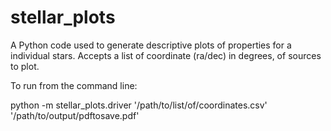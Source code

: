 # stellar_plots

A Python code used to generate descriptive plots of properties for a individual stars.
Accepts a list of coordinate (ra/dec) in degrees, of sources to plot.


To run from the command line:

python -m stellar_plots.driver '/path/to/list/of/coordinates.csv' '/path/to/output/pdftosave.pdf'